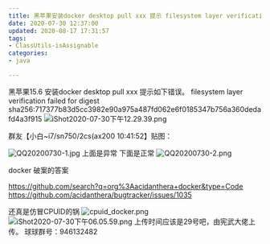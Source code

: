 ```yaml
---
title: 黑苹果安装docker desktop pull xxx 提示 filesystem layer verification failed for digest sha256: 错误
date: 2020-07-30 12:37:00
updated: 2020-08-17 17:31:57
tags: 
- ClassUtils-isAssignable
categories: 
- java

---
```

黑苹果15.6 安装docker desktop pull xxx 提示如下错误。
filesystem layer verification failed for digest sha256:717377b83d5cc3982e90a975a487fd062e6f0185347b756a360dedafd4a3f915
![iShot2020-07-30下午12.29.39.png][1]


<!--more-->

群友【小白~i7/sn750/2cs(ax200  10:41:52】贴图：

![QQ20200730-1.jpg][2]
上面是异常
下面是正常
![QQ20200730-2.png][3]


docker 破案的答案

https://github.com/search?q=org%3Aacidanthera+docker&type=Code
https://github.com/acidanthera/bugtracker/issues/1035

还真是仿冒CPUID的锅
![cpuid_docker.png][4]
![iShot2020-07-30下午06.05.59.png][5]
上传时间应该是29号吧，由宪武大佬上传。
球球群号：946132482


  [1]: https://imgs.gnux.cn/usr/uploads/2020/07/2283238994.png
  [2]: https://imgs.gnux.cn/usr/uploads/2020/08/1729562569.jpg
  [3]: https://imgs.gnux.cn/usr/uploads/2020/07/3400525703.png
  [4]: https://imgs.gnux.cn/usr/uploads/2020/07/3573323014.png
  [5]: https://imgs.gnux.cn/usr/uploads/2020/07/533467158.png